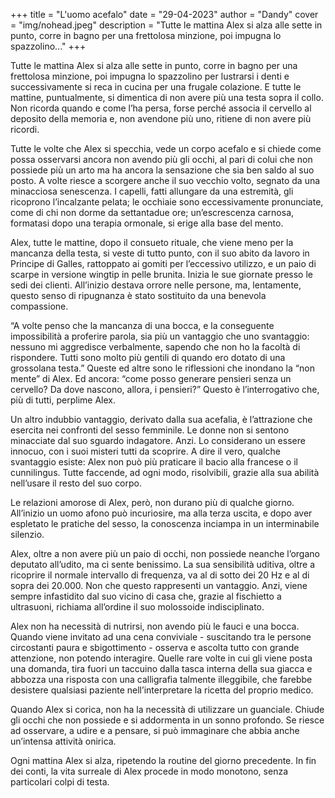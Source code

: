 +++
title = "L'uomo acefalo"
date = "29-04-2023"
author = "Dandy"
cover = "img/nohead.jpeg"
description = "Tutte le mattina Alex si alza alle sette in punto, corre in bagno per una frettolosa minzione, poi impugna lo spazzolino..."
+++

Tutte le mattina Alex si alza alle sette in punto, corre in bagno per una frettolosa minzione, poi impugna lo spazzolino per lustrarsi i denti e successivamente si reca in cucina per una frugale colazione. E tutte le mattine, puntualmente, si dimentica di non avere più una testa sopra il collo. Non ricorda quando e come l’ha persa, forse perché associa il cervello al deposito della memoria e, non avendone più uno, ritiene di non avere più ricordi.

Tutte le volte che Alex si specchia, vede un corpo acefalo e si chiede come possa osservarsi ancora non avendo più gli occhi, al pari di colui che non possiede più un arto ma ha ancora la sensazione che sia ben saldo al suo posto. A volte riesce a scorgere anche il suo vecchio volto, segnato da una minacciosa senescenza. I capelli, fatti allungare da una estremità, gli ricoprono l’incalzante pelata; le occhiaie sono eccessivamente pronunciate, come di chi non dorme da settantadue ore; un’escrescenza carnosa, formatasi dopo una terapia ormonale, si erige alla base del mento.

Alex, tutte le mattine, dopo il consueto rituale, che viene meno per la mancanza della testa, si veste di tutto punto, con il suo abito da lavoro in Principe di Galles, rattoppato ai gomiti per l’eccessivo utilizzo, e un paio di scarpe in versione wingtip in pelle brunita. Inizia le sue giornate presso le sedi dei clienti. All’inizio destava orrore nelle persone, ma, lentamente, questo senso di ripugnanza è stato sostituito da una benevola compassione.

“A volte penso che la mancanza di una bocca, e la conseguente impossibilità a proferire parola, sia più un vantaggio che uno svantaggio: nessuno mi aggredisce verbalmente, sapendo che non ho la facoltà di rispondere. Tutti sono molto più gentili di quando ero dotato di una grossolana testa.” Queste ed altre sono le riflessioni che inondano la “non mente” di Alex. Ed ancora: “come posso generare pensieri senza un cervello? Da dove nascono, allora, i pensieri?” Questo è l’interrogativo che, più di tutti, perplime Alex.

Un altro indubbio vantaggio, derivato dalla sua acefalia, è l’attrazione che esercita nei confronti del sesso femminile. Le donne non si sentono minacciate dal suo sguardo indagatore. Anzi. Lo considerano un essere innocuo, con i suoi misteri tutti da scoprire. A dire il vero, qualche svantaggio esiste: Alex non può più praticare il bacio alla francese o il cunnilingus. Tutte faccende, ad ogni modo, risolvibili, grazie alla sua abilità nell’usare il resto del suo corpo.

Le relazioni amorose di Alex, però, non durano più di qualche giorno. All’inizio un uomo afono può incuriosire, ma alla terza uscita, e dopo aver espletato le pratiche del sesso, la conoscenza inciampa in un interminabile silenzio.

Alex, oltre a non avere più un paio di occhi, non possiede neanche l’organo deputato all’udito, ma ci sente benissimo. La sua sensibilità uditiva, oltre a ricoprire il normale intervallo di frequenza, va al di sotto dei 20 Hz e al di sopra dei 20.000. Non che questo rappresenti un vantaggio. Anzi, viene sempre infastidito dal suo vicino di casa che, grazie al fischietto a ultrasuoni, richiama all’ordine il suo molossoide indisciplinato.

Alex non ha necessità di nutrirsi, non avendo più le fauci e una bocca. Quando viene invitato ad una cena conviviale - suscitando tra le persone circostanti paura e sbigottimento - osserva e ascolta tutto con grande attenzione, non potendo interagire. Quelle rare volte in cui gli viene posta una domanda, tira fuori un taccuino dalla tasca interna della sua giacca e abbozza una risposta con una calligrafia talmente illeggibile, che farebbe desistere qualsiasi paziente nell’interpretare la ricetta del proprio medico.

Quando Alex si corica, non ha la necessità di utilizzare un guanciale. Chiude gli occhi che non possiede e si addormenta in un sonno profondo. Se riesce ad osservare, a udire e a pensare, si può immaginare che abbia anche un’intensa attività onirica.

Ogni mattina Alex si alza, ripetendo la routine del giorno precedente. In fin dei conti, la vita surreale di Alex procede in modo monotono, senza particolari colpi di testa.

